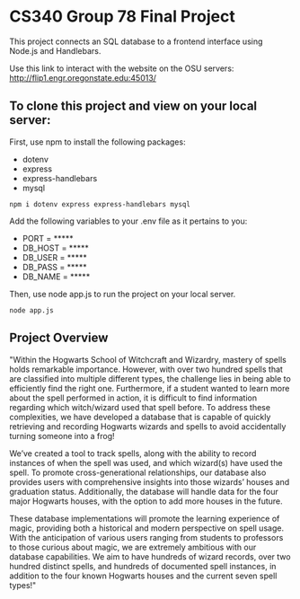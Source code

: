 # CS340 Group 78 Final Project
This project connects an SQL database to a frontend interface using Node.js and Handlebars.

Use this link to interact with the website on the OSU servers: http://flip1.engr.oregonstate.edu:45013/

## To clone this project and view on your local server:

First, use npm to install the following packages:
- dotenv
- express
- express-handlebars
- mysql

```
npm i dotenv express express-handlebars mysql
```

Add the following variables to your .env file as it pertains to you:
- PORT = *****
- DB_HOST = *****
- DB_USER = *****
- DB_PASS = *****
- DB_NAME = *****

Then, use node app.js to run the project on your local server.

```
node app.js
```

## Project Overview
"Within the Hogwarts School of Witchcraft and Wizardry, mastery of spells holds remarkable importance. However, with over two hundred spells that are classified into multiple different types, the challenge lies in being able to efficiently find the right one. Furthermore, if a student wanted to learn more about the spell performed in action, it is difficult to find information regarding which witch/wizard used that spell before. To address these complexities, we have developed a database that is capable of quickly retrieving and recording Hogwarts wizards and spells to avoid accidentally turning someone into a frog! 

We’ve created a tool to track spells, along with the ability to record instances of when the spell was used, and which wizard(s) have used the spell. To promote cross-generational relationships, our database also provides users with comprehensive insights into those wizards’ houses and graduation status. Additionally, the database will handle data for the four major Hogwarts houses, with the option to add more houses in the future. 

These database implementations will promote the learning experience of magic, providing both a historical and modern perspective on spell usage. With the anticipation of various users ranging from students to professors to those curious about magic, we are extremely ambitious with our database capabilities. We aim to have hundreds of wizard records, over two hundred distinct spells, and hundreds of documented spell instances, in addition to the four known Hogwarts houses and the current seven spell types!"

